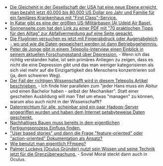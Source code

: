 * [Die Gleichehit in der Gesellschaft der USA hat eine neue Ebene erreicht, man bezahlt jetzt 40.000 bis 80.000 US Dollar pro Jahr und Familie für ein familäres Krankenhaus mit "First Class"-Service.](https://www.nytimes.com/2017/06/03/business/economy/high-end-medical-care.html)
* [In Katar gibt es eine der größten US-Militärbasen (Al Udeid Air Base).](https://blog.fefe.de/?ts=a7cb48c3)
* [Sonnenseite.com hat den Link zu einer PDF mit "70 praktischen Tipps für den Alltag" zur Abfallvermeidung auf eine Seite gepackt.](http://www.sonnenseite.com/de/tipps/abfallvermeidung-so-funktioniert-es.html)
* [Die Fluglinien versuchen es jetzt mit Fingerabdruck oder Augenabgleich - wo und wie die Daten gespeichert werden ist dann Betriebsgeheimnis.](https://www.golem.de/news/biometrie-airlines-wollen-ausweis-durch-fingerabdruck-ersetzen-1706-128199.html)
* [Peter de Jonge gibt in einem Telepolis-Interview einen Einblick in seinem aktuellen Forschungsstand über Depression.](https://www.heise.de/tp/features/Es-gibt-keine-Depressionen-3727685.html) - Wenn ich das richtig verstanden habe, ist sein primäres Anliegen zu zeigen, dass es nicht die eine Depression gibt und das man weniger kategorisieren als sich viel mehr auf die Einzigartigkeit des Menschens konzentrieren soll (ja, dem schweren Weg).
* [Der Fall der richtigen Wissenschafft wird in diesem Telepolis Artikel beschrieben.](https://www.heise.de/tp/features/Wissenschaft-im-Zeitalter-des-Antiprofessionalismus-3731019.html) - Ich finde hier parallelen zum "jeder Hans muss ein Abitur und einen Bachelor haben - selbst der Mechaniker". Statt einer gescheiten Ausbildung will man Titel um etwas "managen" zu können, warum also auch nicht in der Wissenschafft?
* [Datenreichtum für alle, scheinbar sind ein paar Hadoop-Server angegriffen wurden und haben dem Internet petabyteweise Daten geschenkt.](https://www.bleepingcomputer.com/news/security/hadoop-servers-expose-over-5-petabytes-of-data/)
* [Nachhaltiges Bauen muss bereits in dem eigentlichen Fertigungsprozess Einfluss finden.](http://www.sonnenseite.com/de/zukunft/wir-haben-gar-keine-andere-wahl-als-nachhaltig-zu-bauen.html)
* ["User based stories" und dann die Frage "feature-oriented" oder "action-oriented" Dokumentation als Ansatz?](https://opensource.com/article/17/6/documentation-based-user-stories)
* [Wie benutzt man eigentlich FFmpeg?](https://opensource.com/article/17/6/ffmpeg-convert-media-file-formats)
* [Palmer Luckeys (Oculus Gründer) nutzt sein Wissen und seine Technik jetzt für die Grenzüberwachung.](https://www.heise.de/newsticker/meldung/Oculus-Gruender-entwickelt-nun-Grenzueberwachungstechnologie-3733767.html) - Soviel Moral steckt dann auch in Oculus.
